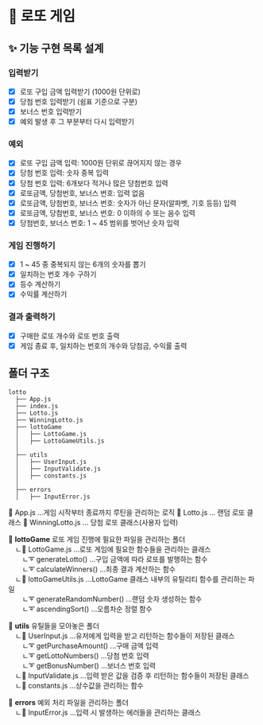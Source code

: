 # 🎰 로또 게임

## ✨ 기능 구현 목록 설계

### 입력받기

- [x] 로또 구입 금액 입력받기 (1000원 단위로)
- [x] 당첨 번호 입력받기 (쉼표 기준으로 구분)
- [x] 보너스 번호 입력받기
- [x] 예외 발생 후 그 부분부터 다시 입력받기

### 예외

- [x] 로또 구입 금액 입력: 1000원 단위로 끊어지지 않는 경우
- [x] 당첨 번호 입력: 숫자 중복 입력
- [x] 당첨 번호 입력: 6개보다 적거나 많은 당첨번호 입력
- [x] 로또금액, 당첨번호, 보너스 번호: 입력 없음
- [x] 로또금액, 당첨번호, 보너스 번호: 숫자가 아닌 문자(알파벳, 기호 등등) 입력
- [x] 로또금액, 당첨번호, 보너스 번호: 0 이하의 수 또는 음수 입력
- [x] 당첨번호, 보너스 번호: 1 ~ 45 범위를 벗어난 숫자 입력

### 게임 진행하기

- [x] 1 ~ 45 중 중복되지 않는 6개의 숫자를 뽑기
- [x] 일치하는 번호 개수 구하기
- [x] 등수 계산하기
- [x] 수익률 계산하기

### 결과 출력하기

- [x] 구매한 로또 개수와 로또 번호 출력
- [x] 게임 종료 후, 일치하는 번호의 개수와 당첨금, 수익률 출력

## 폴더 구조

```
lotto
  ├── App.js
  ├── index.js
  ├── Lotto.js
  ├── WinningLotto.js
  ├── lottoGame
  │   ├── LottoGame.js
  │   ├── LottoGameUtils.js
  │
  ├── utils
  │   ├── UserInput.js
  │   ├── InputValidate.js
  │   ├── constants.js
  │
  ├── errors
  │   ├── InputError.js

```

📄 App.js ...게임 시작부터 종료까지 루틴을 관리하는 로직
📄 Lotto.js ... 랜덤 로또 클래스
📄 WinningLotto.js ... 당첨 로또 클래스(사용자 입력)

📂 **lottoGame** 로또 게임 진행에 필요한 파일을 관리하는 폴더  
 ㄴ📄 LottoGame.js ...로또 게임에 필요한 함수들을 관리하는 클래스  
  ㄴ➰ generateLotto() ...구입 금액에 따라 로또를 발행하는 함수  
  ㄴ➰ calculateWinners() ...최종 결과 계산하는 함수  
 ㄴ📄 lottoGameUtils.js ...LottoGame 클래스 내부의 유틸리티 함수를 관리하는 파일  
  ㄴ➰ generateRandomNumber() ...랜덤 숫자 생성하는 함수  
  ㄴ➰ ascendingSort() ...오름차순 정렬 함수

📂 **utils** 유틸들을 모아놓은 폴더  
 ㄴ📄 UserInput.js ...유저에게 입력을 받고 리턴하는 함수들이 저장된 클래스  
  ㄴ➰ getPurchaseAmount() ...구매 금액 입력  
  ㄴ➰ getLottoNumbers() ...당첨 번호 입력  
  ㄴ➰ getBonusNumber() ...보너스 번호 입력  
 ㄴ📄 InputValidate.js ...입력 받은 값을 검증 후 리턴하는 함수들이 저장된 클래스  
 ㄴ📄 constants.js ...상수값을 관리하는 함수

📂 **errors** 예외 처리 파일을 관리하는 폴더  
 ㄴ📄 InputError.js ...입력 시 발생하는 에러들을 관리하는 클래스
